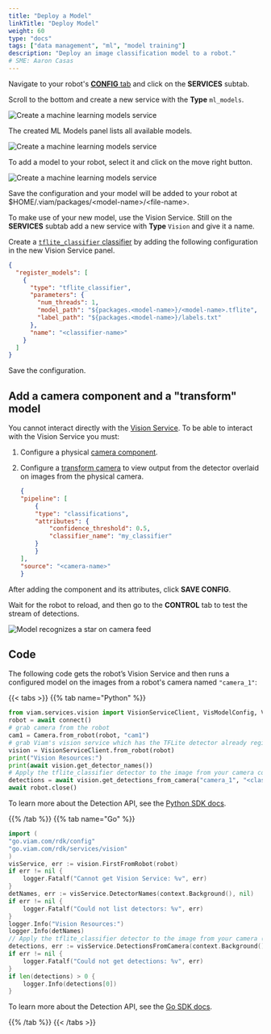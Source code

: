 ```yaml
---
title: "Deploy a Model"
linkTitle: "Deploy Model"
weight: 60
type: "docs"
tags: ["data management", "ml", "model training"]
description: "Deploy an image classification model to a robot."
# SME: Aaron Casas
---
```


Navigate to your robot's [**CONFIG** tab](https://app.viam.com/robot) and click on the **SERVICES** subtab.

Scroll to the bottom and create a new service with the **Type** `ml_models`.

![Create a machine learning models service](../img/ml-models-service.png)

The created ML Models panel lists all available models.

![Create a machine learning models service](../img/available-models.png)

To add a model to your robot, select it and click on the move right button.

![Create a machine learning models service](../img/added-model.png)

Save the configuration and your model will be added to your robot at <file>$HOME/.viam/packages/\<model-name\>/\<file-name\></file>.

To make use of your new model, use the Vision Service.
Still on the **SERVICES** subtab add a new service with **Type** `Vision` and give it a name.

Create a [`tflite_classifier` classifier](../../../services/vision/classification#tflite-classifier) by adding the following configuration in the new Vision Service panel.

```json
{
  "register_models": [
    {
      "type": "tflite_classifier",
      "parameters": {
        "num_threads": 1,
        "model_path": "${packages.<model-name>}/<model-name>.tflite",
        "label_path": "${packages.<model-name>}/labels.txt"
      },
      "name": "<classifier-name>"
    }
  ]
}
```

Save the configuration.

## Add a camera component and a "transform" model

You cannot interact directly with the [Vision Service](/services/vision/).
To be able to interact with the Vision Service you must:

1. Configure a physical [camera component](../../../components/camera).
2. Configure a [transform camera](../../../components/camera/transform) to view output from the detector overlaid on images from the physical camera.

    ```json
    {
    "pipeline": [
        {
        "type": "classifications",
        "attributes": {
            "confidence_threshold": 0.5,
            "classifier_name": "my_classifier"
        }
        }
    ],
    "source": "<camera-name>"
    }
    ```

After adding the component and its attributes, click **SAVE CONFIG**.

Wait for the robot to reload, and then go to the **CONTROL** tab to test the stream of detections.

![Model recognizes a star on camera feed](../img/model-on-camera.png)

## Code

The following code gets the robot’s Vision Service and then runs a configured model on the images from a robot's camera named `"camera_1"`:

{{< tabs >}}
{{% tab name="Python" %}}

```python {class="line-numbers linkable-line-numbers"}
from viam.services.vision import VisionServiceClient, VisModelConfig, VisModelType
robot = await connect()
# grab camera from the robot
cam1 = Camera.from_robot(robot, "cam1")
# grab Viam's vision service which has the TFLite detector already registered
vision = VisionServiceClient.from_robot(robot)
print("Vision Resources:")
print(await vision.get_detector_names())
# Apply the tflite_classifier detector to the image from your camera configured as "camera_1"
detections = await vision.get_detections_from_camera("camera_1", "<classifier-detector-name>")
await robot.close()
```

To learn more about the Detection API, see the [Python SDK docs](https://python.viam.dev/autoapi/viam/services/vision/index.html).

{{% /tab %}}
{{% tab name="Go" %}}

```go {class="line-numbers linkable-line-numbers"}
import (
"go.viam.com/rdk/config"
"go.viam.com/rdk/services/vision"
)
visService, err := vision.FirstFromRobot(robot)
if err != nil {
    logger.Fatalf("Cannot get Vision Service: %v", err)
}
detNames, err := visService.DetectorNames(context.Background(), nil)
if err != nil {
    logger.Fatalf("Could not list detectors: %v", err)
}
logger.Info("Vision Resources:")
logger.Info(detNames)
// Apply the tflite_classifier detector to the image from your camera (configured as "camera_1")
detections, err := visService.DetectionsFromCamera(context.Background(), "camera_1", "<classifier-detector-name>", nil)
if err != nil {
    logger.Fatalf("Could not get detections: %v", err)
}
if len(detections) > 0 {
    logger.Info(detections[0])
}
```

To learn more about the Detection API, see the [Go SDK docs](https://pkg.go.dev/go.viam.com/rdk/vision).

{{% /tab %}}
{{< /tabs >}}
